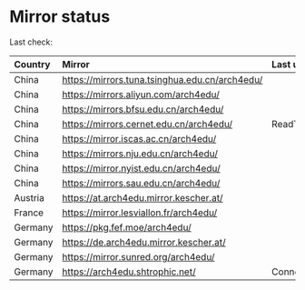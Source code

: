 <script src="./time.js"></script>
# Mirror status
Last check: <script type="text/javascript">localize(1752359067.7872515);</script>

|Country|Mirror|Last update|
|:------|:-----|:----------|
|China|https://mirrors.tuna.tsinghua.edu.cn/arch4edu/|<script type="text/javascript">localize(1752345885);</script>|
|China|https://mirrors.aliyun.com/arch4edu/|<script type="text/javascript">localize(1752302770);</script>|
|China|https://mirrors.bfsu.edu.cn/arch4edu/|<script type="text/javascript">localize(1752302770);</script>|
|China|https://mirrors.cernet.edu.cn/arch4edu/|ReadTimeout|
|China|https://mirror.iscas.ac.cn/arch4edu/|<script type="text/javascript">localize(1752302770);</script>|
|China|https://mirrors.nju.edu.cn/arch4edu/|<script type="text/javascript">localize(1752216618);</script>|
|China|https://mirror.nyist.edu.cn/arch4edu/|<script type="text/javascript">localize(1752302770);</script>|
|China|https://mirrors.sau.edu.cn/arch4edu/|<script type="text/javascript">localize(1752259981);</script>|
|Austria|https://at.arch4edu.mirror.kescher.at/|<script type="text/javascript">localize(1752302770);</script>|
|France|https://mirror.lesviallon.fr/arch4edu/|<script type="text/javascript">localize(1752302770);</script>|
|Germany|https://pkg.fef.moe/arch4edu/|<script type="text/javascript">localize(1752302770);</script>|
|Germany|https://de.arch4edu.mirror.kescher.at/|<script type="text/javascript">localize(1752302770);</script>|
|Germany|https://mirror.sunred.org/arch4edu/|<script type="text/javascript">localize(1752302770);</script>|
|Germany|https://arch4edu.shtrophic.net/|ConnectionError|

<script src="./tablefilter/tablefilter.js"></script>
<script src="./table.js"></script>